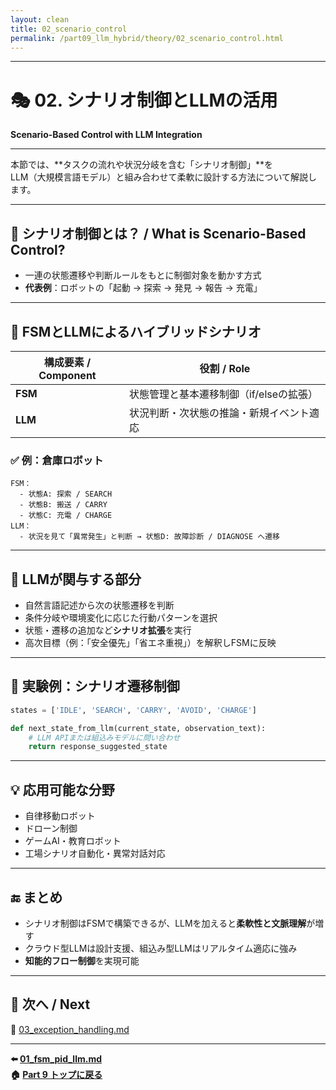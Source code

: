 ```yaml
---
layout: clean
title: 02_scenario_control
permalink: /part09_llm_hybrid/theory/02_scenario_control.html 
---
```


---

# 🎭 02. シナリオ制御とLLMの活用  
**Scenario-Based Control with LLM Integration**

---

本節では、**タスクの流れや状況分岐を含む「シナリオ制御」**を  
LLM（大規模言語モデル）と組み合わせて柔軟に設計する方法について解説します。  

---

## 🎯 **シナリオ制御とは？ / What is Scenario-Based Control?**

- 一連の状態遷移や判断ルールをもとに制御対象を動かす方式  
- **代表例**：ロボットの「起動 → 探索 → 発見 → 報告 → 充電」  

---

## 🔄 **FSMとLLMによるハイブリッドシナリオ**

| **構成要素 / Component** | **役割 / Role** |
|----------|------|
| **FSM** | 状態管理と基本遷移制御（if/elseの拡張） |
| **LLM** | 状況判断・次状態の推論・新規イベント適応 |

### ✅ **例：倉庫ロボット**

```
FSM：
  - 状態A: 探索 / SEARCH
  - 状態B: 搬送 / CARRY
  - 状態C: 充電 / CHARGE
LLM：
  - 状況を見て「異常発生」と判断 → 状態D: 故障診断 / DIAGNOSE へ遷移
```

---

## 🧠 **LLMが関与する部分**

- 自然言語記述から次の状態遷移を判断  
- 条件分岐や環境変化に応じた行動パターンを選択  
- 状態・遷移の追加など**シナリオ拡張**を実行  
- 高次目標（例：「安全優先」「省エネ重視」）を解釈しFSMに反映  

---

## 🧪 **実験例：シナリオ遷移制御**

```python
states = ['IDLE', 'SEARCH', 'CARRY', 'AVOID', 'CHARGE']

def next_state_from_llm(current_state, observation_text):
    # LLM APIまたは組込みモデルに問い合わせ
    return response_suggested_state
```

---

## 💡 **応用可能な分野**

- 自律移動ロボット  
- ドローン制御  
- ゲームAI・教育ロボット  
- 工場シナリオ自動化・異常対話対応  

---

## 🔚 **まとめ**

- シナリオ制御はFSMで構築できるが、LLMを加えると**柔軟性と文脈理解**が増す  
- クラウド型LLMは設計支援、組込み型LLMはリアルタイム適応に強み  
- **知能的フロー制御**を実現可能  

---

## 📁 **次へ / Next**

📄 [03_exception_handling.md](03_exception_handling.md)

---

**⬅️ [01_fsm_pid_llm.md](01_fsm_pid_llm.md)**  
**🏠 [Part 9 トップに戻る](../index.md)**
